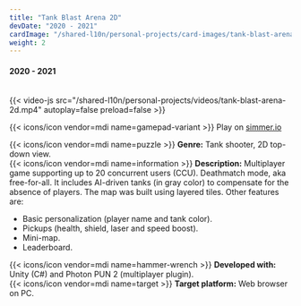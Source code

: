 ```yaml
---
title: "Tank Blast Arena 2D"
devDate: "2020 - 2021"
cardImage: "/shared-l10n/personal-projects/card-images/tank-blast-arena-2d.jpg"
weight: 2
---
```


#### 2020 - 2021
\
{{< video-js src="/shared-l10n/personal-projects/videos/tank-blast-arena-2d.mp4" autoplay=false preload=false >}}

{{< icons/icon vendor=mdi name=gamepad-variant >}} Play on [simmer.io](https://simmer.io/@MellizoGames/tank-blast-arena-2d)

{{< icons/icon vendor=mdi name=puzzle >}} **Genre:** Tank shooter, 2D top-down view.\
{{< icons/icon vendor=mdi name=information >}} **Description:**
Multiplayer game supporting up to 20 concurrent users (CCU).
Deathmatch mode, aka free-for-all.
It includes AI-driven tanks (in gray color) to compensate for the absence of players.
The map was built using layered tiles.
Other features are:
* Basic personalization (player name and tank color).
* Pickups (health, shield, laser and speed boost).
* Mini-map.
* Leaderboard.

{{< icons/icon vendor=mdi name=hammer-wrench >}} **Developed with:** Unity (C#) and Photon PUN 2 (multiplayer plugin).\
{{< icons/icon vendor=mdi name=target >}} **Target platform:** Web browser on PC.
